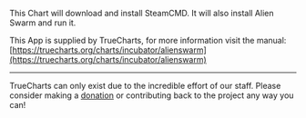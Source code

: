 This Chart will download and install SteamCMD. It will also install Alien Swarm and run it.

This App is supplied by TrueCharts, for more information visit the manual: [https://truecharts.org/charts/incubator/alienswarm](https://truecharts.org/charts/incubator/alienswarm)

---

TrueCharts can only exist due to the incredible effort of our staff.
Please consider making a [donation](https://truecharts.org/about/sponsor) or contributing back to the project any way you can!
